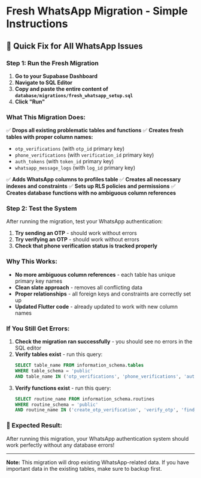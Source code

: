 # Fresh WhatsApp Migration - Simple Instructions

## 🚀 Quick Fix for All WhatsApp Issues

### **Step 1: Run the Fresh Migration**

1. **Go to your Supabase Dashboard**
2. **Navigate to SQL Editor**
3. **Copy and paste the entire content of `database/migrations/fresh_whatsapp_setup.sql`**
4. **Click "Run"**

### **What This Migration Does:**

✅ **Drops all existing problematic tables and functions**
✅ **Creates fresh tables with proper column names:**
- `otp_verifications` (with `otp_id` primary key)
- `phone_verifications` (with `verification_id` primary key)
- `auth_tokens` (with `token_id` primary key)
- `whatsapp_message_logs` (with `log_id` primary key)

✅ **Adds WhatsApp columns to profiles table**
✅ **Creates all necessary indexes and constraints**
✅ **Sets up RLS policies and permissions**
✅ **Creates database functions with no ambiguous column references**

### **Step 2: Test the System**

After running the migration, test your WhatsApp authentication:

1. **Try sending an OTP** - should work without errors
2. **Try verifying an OTP** - should work without errors
3. **Check that phone verification status is tracked properly**

### **Why This Works:**

- **No more ambiguous column references** - each table has unique primary key names
- **Clean slate approach** - removes all conflicting data
- **Proper relationships** - all foreign keys and constraints are correctly set up
- **Updated Flutter code** - already updated to work with new column names

### **If You Still Get Errors:**

1. **Check the migration ran successfully** - you should see no errors in the SQL editor
2. **Verify tables exist** - run this query:
   ```sql
   SELECT table_name FROM information_schema.tables 
   WHERE table_schema = 'public' 
   AND table_name IN ('otp_verifications', 'phone_verifications', 'auth_tokens', 'whatsapp_message_logs');
   ```
3. **Verify functions exist** - run this query:
   ```sql
   SELECT routine_name FROM information_schema.routines 
   WHERE routine_schema = 'public' 
   AND routine_name IN ('create_otp_verification', 'verify_otp', 'find_user_by_phone');
   ```

### **🎉 Expected Result:**

After running this migration, your WhatsApp authentication system should work perfectly without any database errors!

---

**Note:** This migration will drop existing WhatsApp-related data. If you have important data in the existing tables, make sure to backup first.
